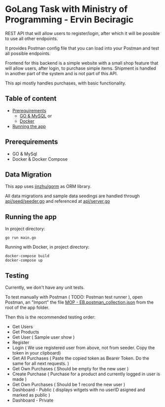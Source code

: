 

GoLang Task with Ministry of Programming - Ervin Beciragic
======================

REST API that will allow users to register/login, after which it will be possible to use all other endpoints.

It provides Postman config file that you can load into your Postman and test all possible endpoints.

Frontend for this backend is a simple website with a small shop feature that will allow users, after login, to purchase simple items.
Shipment is handled in another part of the system and is not part of this API.

This api mostly handles purchases, with basic functionality.

## Table of content

- [Prerequirements](#prerequirements)
    - [GO & MySQL](#go) or
    - [Docker](#docker)
- [Running the app](#running)

## Prerequirements

- GO & MySql
- Docker & Docker Compose

## Data Migration

This app uses [jinzhu/gorm](http://github.com/jinzhu/gorm) as ORM library.

All data migrations and sample data seedings are handled through [api/seed/seeder.go](api/seed/seeder.go) and referenced at [api/server.go](api/server.go)


## Running the app

In project directory:
```
go run main.go
```

Running with Docker, in project directory:
```
docker-compose build
docker-compose up
```

## Testing

Currently, we don't have any unit tests.

To test manually with Postman ( TODO: Postman test runner ),
open Postman, an "Import" the file [MOP - EB.postman_collection.json](MOP%20-%20EB.postman_collection.json) from the root of the app folder.

Then this is the recommended testing order:

 - Get Users
 - Get Products
 - Get User ( Sample user show )
 - Register
 - Login ( We use registered user from above, not from seeder. Copy the token in your clipboard)
 - Get All Purchases ( Paste the copied token as Bearer Token. Do the same for all next requests. )
 - Get Own Purchases ( Should be empty for the new user )
 - Create Purchase ( Purchase for a product and currently logged in user is made )
 - Get Own Purchases ( Should be 1 record the new user )
 - Dashboard - Public ( displays witgets with no userID asigned and marked as public )
 - Dashboard - Private

